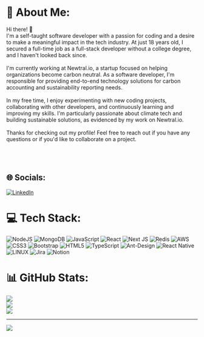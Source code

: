 # 💫 About Me:
Hi there! 👋<br>I'm a self-taught software developer with a passion for coding and a desire to make a meaningful impact in the tech industry. At just 18 years old, I secured a full-time job as a full-stack developer without a college degree, and I haven't looked back since.<br><br>I'm currently working at Newtral.io, a startup focused on helping organizations become carbon neutral. As a software developer, I'm responsible for providing end-to-end technology solutions for carbon accounting and sustainability reporting needs.<br><br>In my free time, I enjoy experimenting with new coding projects, collaborating with other developers, and continuously learning and improving my skills. I'm particularly passionate about climate tech and building sustainable solutions, as evidenced by my work on Newtral.io.<br><br>Thanks for checking out my profile! Feel free to reach out if you have any questions or if you'd like to collaborate on a project.<br><br><br><br>

## 🌐 Socials:
[![LinkedIn](https://img.shields.io/badge/LinkedIn-%230077B5.svg?logo=linkedin&logoColor=white)](https://www.linkedin.com/in/bhavesh-songara-75a3681b3) 

# 💻 Tech Stack:
![NodeJS](https://img.shields.io/badge/node.js-6DA55F?style=for-the-badge&logo=node.js&logoColor=white) ![MongoDB](https://img.shields.io/badge/MongoDB-%234ea94b.svg?style=for-the-badge&logo=mongodb&logoColor=white) ![JavaScript](https://img.shields.io/badge/javascript-%23323330.svg?style=for-the-badge&logo=javascript&logoColor=%23F7DF1E) ![React](https://img.shields.io/badge/react-%2320232a.svg?style=for-the-badge&logo=react&logoColor=%2361DAFB) ![Next JS](https://img.shields.io/badge/Next-black?style=for-the-badge&logo=next.js&logoColor=white) ![Redis](https://img.shields.io/badge/redis-%23DD0031.svg?style=for-the-badge&logo=redis&logoColor=white) ![AWS](https://img.shields.io/badge/AWS-%23FF9900.svg?style=for-the-badge&logo=amazon-aws&logoColor=white) ![CSS3](https://img.shields.io/badge/css3-%231572B6.svg?style=for-the-badge&logo=css3&logoColor=white) ![Bootstrap](https://img.shields.io/badge/bootstrap-%23563D7C.svg?style=for-the-badge&logo=bootstrap&logoColor=white) ![HTML5](https://img.shields.io/badge/html5-%23E34F26.svg?style=for-the-badge&logo=html5&logoColor=white) ![TypeScript](https://img.shields.io/badge/typescript-%23007ACC.svg?style=for-the-badge&logo=typescript&logoColor=white) ![Ant-Design](https://img.shields.io/badge/-AntDesign-%230170FE?style=for-the-badge&logo=ant-design&logoColor=white) ![React Native](https://img.shields.io/badge/react_native-%2320232a.svg?style=for-the-badge&logo=react&logoColor=%2361DAFB) ![LINUX](https://img.shields.io/badge/Linux-FCC624?style=for-the-badge&logo=linux&logoColor=black) ![Jira](https://img.shields.io/badge/jira-%230A0FFF.svg?style=for-the-badge&logo=jira&logoColor=white) ![Notion](https://img.shields.io/badge/Notion-%23000000.svg?style=for-the-badge&logo=notion&logoColor=white)
# 📊 GitHub Stats:
![](https://github-readme-stats.vercel.app/api?username=bhavesh-songara&theme=dark&hide_border=false&include_all_commits=true&count_private=true)<br/>
![](https://github-readme-streak-stats.herokuapp.com/?user=bhavesh-songara&theme=dark&hide_border=false)<br/>
![](https://github-readme-stats.vercel.app/api/top-langs/?username=bhavesh-songara&theme=dark&hide_border=false&include_all_commits=true&count_private=true&layout=compact)

---
[![](https://visitcount.itsvg.in/api?id=bhavesh-songara&icon=0&color=12)](https://visitcount.itsvg.in)

<!-- Proudly created with GPRM ( https://gprm.itsvg.in ) -->
